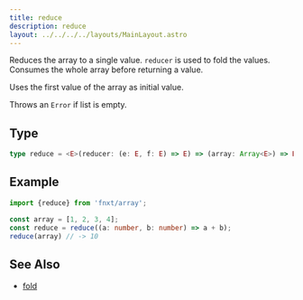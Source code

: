 ```yaml
---
title: reduce
description: reduce
layout: ../../../../layouts/MainLayout.astro
---
```


Reduces the array to a single value. `reducer` is used to fold the values.
Consumes the whole array before returning a value.

Uses the first value of the array as initial value.

Throws an `Error` if list is empty.

## Type

```ts
type reduce = <E>(reducer: (e: E, f: E) => E) => (array: Array<E>) => E
```

## Example

```ts
import {reduce} from 'fnxt/array';

const array = [1, 2, 3, 4];
const reduce = reduce((a: number, b: number) => a + b);
reduce(array) // -> 10
```


## See Also
- [fold](./fold)
